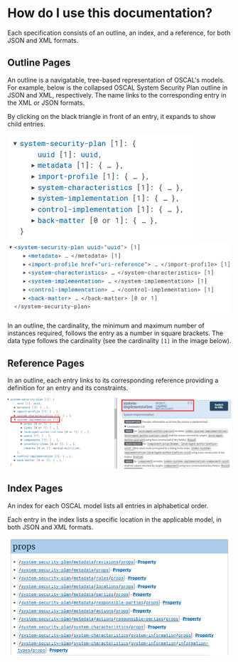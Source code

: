 # How do I use this documentation?

Each specification consists of an outline, an index, and a reference, for both JSON and XML formats.

## Outline Pages

An outline is a navigatable, tree-based representation of OSCAL's models. For example, below is the collapsed OSCAL System Security Plan outline in JSON and XML, respectively. The name links to the corresponding entry in the XML or JSON formats.

By clicking on the black triangle in front of an entry, it expands to show child entries.

![](/img/outline-ssp-json.png)
![](/img/outline-ssp-xml.png)

In an outline, the cardinality, the minimum and maximum number of instances required, follows the entry as a number in square brackets. The data type follows the cardinality (see the cardinality <code>[1]</code> in the image below).

## Reference Pages

In an outline, each entry links to its corresponding reference providing a definition for an entry and its constraints.

![](/img/reference-ssp-json.png)

## Index Pages

An index for each OSCAL model lists all entries in alphabetical order.

Each entry in the index lists a specific location in the applicable model, in both JSON and XML formats.

![](/img/index-ssp-props-json.png)
